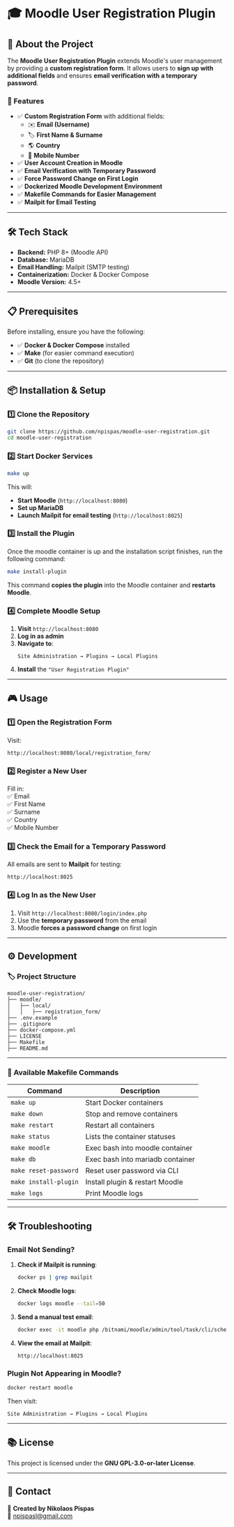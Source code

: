 # 🎓 Moodle User Registration Plugin

## 🚀 About the Project
The **Moodle User Registration Plugin** extends Moodle's user management by providing a **custom registration form**. It allows users to **sign up with additional fields** and ensures **email verification with a temporary password**.

### 📌 Features
- ✅ **Custom Registration Form** with additional fields:
    - ✉️ **Email (Username)**
    - 🏷️ **First Name & Surname**
    - 🌎 **Country**
    - 📱 **Mobile Number**
- ✅ **User Account Creation in Moodle**
- ✅ **Email Verification with Temporary Password**
- ✅ **Force Password Change on First Login**
- ✅ **Dockerized Moodle Development Environment**
- ✅ **Makefile Commands for Easier Management**
- ✅ **Mailpit for Email Testing**

---

## 🛠️ Tech Stack
- **Backend:** PHP 8+ (Moodle API)
- **Database:** MariaDB
- **Email Handling:** Mailpit (SMTP testing)
- **Containerization:** Docker & Docker Compose
- **Moodle Version:** 4.5+

---

## 📋 Prerequisites
Before installing, ensure you have the following:
- ✅ **Docker & Docker Compose** installed
- ✅ **Make** (for easier command execution)
- ✅ **Git** (to clone the repository)

---

## 📦 Installation & Setup
### **1️⃣ Clone the Repository**
```sh
git clone https://github.com/npispas/moodle-user-registration.git
cd moodle-user-registration
```

### **2️⃣ Start Docker Services**
```sh
make up
```
This will:
- **Start Moodle** (`http://localhost:8080`)
- **Set up MariaDB**
- **Launch Mailpit for email testing** (`http://localhost:8025`)

### **3️⃣ Install the Plugin**
Once the moodle container is up and the installation script finishes, run the following command:
```sh
make install-plugin
```
This command **copies the plugin** into the Moodle container and **restarts Moodle**.

### **4️⃣ Complete Moodle Setup**
1. **Visit** `http://localhost:8080`
2. **Log in as admin**
3. **Navigate to**:
   ```
   Site Administration → Plugins → Local Plugins
   ```
4. **Install** the `"User Registration Plugin"`

---

## 🎮 Usage
### **1️⃣ Open the Registration Form**
Visit:
```
http://localhost:8080/local/registration_form/
```

### **2️⃣ Register a New User**
Fill in: <br>
✅ Email  
✅ First Name  
✅ Surname  
✅ Country  
✅ Mobile Number

### **3️⃣ Check the Email for a Temporary Password**
All emails are sent to **Mailpit** for testing:
```
http://localhost:8025
```

### **4️⃣ Log In as the New User**
1. Visit `http://localhost:8080/login/index.php`
2. Use the **temporary password** from the email
3. Moodle **forces a password change** on first login

---

## ⚙️ Development
### **🏷️ Project Structure**
```
moodle-user-registration/
├── moodle/
│   ├── local/
│   │   ├── registration_form/
├── .env.example
├── .gitignore
├── docker-compose.yml
├── LICENSE
├── Makefile
├── README.md
```

---

### **📌 Available Makefile Commands**
| Command               | Description                      |
|-----------------------|----------------------------------|
| `make up`             | Start Docker containers          |
| `make down`           | Stop and remove containers       |
| `make restart`        | Restart all containers           |
| `make status`         | Lists the container statuses     |
| `make moodle`         | Exec bash into moodle container  |
| `make db`             | Exec bash into mariadb container |
| `make reset-password` | Reset user password via CLI      |
| `make install-plugin` | Install plugin & restart Moodle  |
| `make logs`           | Print Moodle logs                |

---

## 🛠️ Troubleshooting
### **Email Not Sending?**
1. **Check if Mailpit is running**:
   ```sh
   docker ps | grep mailpit
   ```
2. **Check Moodle logs**:
   ```sh
   docker logs moodle --tail=50
   ```
3. **Send a manual test email**:
   ```sh
   docker exec -it moodle php /bitnami/moodle/admin/tool/task/cli/schedule_task.php --execute='\core\task\email_test_task'
   ```
4. **View the email at Mailpit**:
   ```
   http://localhost:8025
   ```

### **Plugin Not Appearing in Moodle?**
```sh
docker restart moodle
```
Then visit:
```
Site Administration → Plugins → Local Plugins
```

---

## 📚 License
This project is licensed under the **GNU GPL-3.0-or-later License**.

---

## 📩 Contact
🌟 **Created by Nikolaos Pispas**  
📧 [npispasl@gmail.com](mailto:npispas@gmail.com)
```